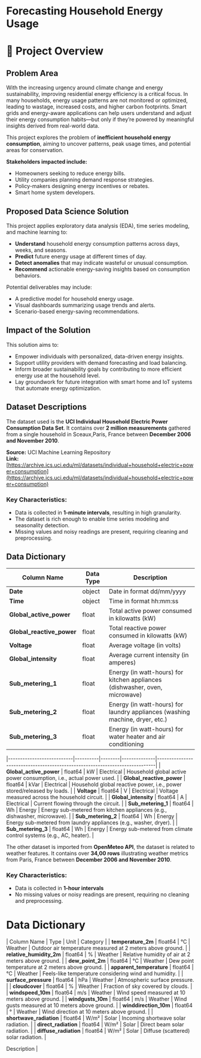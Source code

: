 

# Forecasting Household Energy Usage


# 🧠 Project Overview

## Problem Area

With the increasing urgency around climate change and energy sustainability, improving residential energy efficiency is a critical focus. In many households, energy usage patterns are not monitored or optimized, leading to wastage, increased costs, and higher carbon footprints. Smart grids and energy-aware applications can help users understand and adjust their energy consumption habits—but only if they’re powered by meaningful insights derived from real-world data.

This project explores the problem of **inefficient household energy consumption**, aiming to uncover patterns, peak usage times, and potential areas for conservation.

**Stakeholders impacted include:**
- Homeowners seeking to reduce energy bills.
- Utility companies planning demand response strategies.
- Policy-makers designing energy incentives or rebates.
- Smart home system developers.

## Proposed Data Science Solution

This project applies exploratory data analysis (EDA), time series modeling, and machine learning to:
- **Understand** household energy consumption patterns across days, weeks, and seasons.
- **Predict** future energy usage at different times of day.
- **Detect anomalies** that may indicate wasteful or unusual consumption.
- **Recommend** actionable energy-saving insights based on consumption behaviors.

Potential deliverables may include:
- A predictive model for household energy usage.
- Visual dashboards summarizing usage trends and alerts.
- Scenario-based energy-saving recommendations.

## Impact of the Solution

This solution aims to:
- Empower individuals with personalized, data-driven energy insights.
- Support utility providers with demand forecasting and load balancing.
- Inform broader sustainability goals by contributing to more efficient energy use at the household level.
- Lay groundwork for future integration with smart home and IoT systems that automate energy optimization.

## Dataset Descriptions

The dataset used is the **UCI Individual Household Electric Power Consumption Data Set**. It contains over **2 million measurements** gathered from a single household in Sceaux,Paris, France between **December 2006 and November 2010**.

**Source:** UCI Machine Learning Repository  
**Link:** [https://archive.ics.uci.edu/ml/datasets/individual+household+electric+power+consumption](https://archive.ics.uci.edu/ml/datasets/individual+household+electric+power+consumption)

### Key Characteristics:
- Data is collected in **1-minute intervals**, resulting in high granularity.
- The dataset is rich enough to enable time series modeling and seasonality detection.
- Missing values and noisy readings are present, requiring cleaning and preprocessing.

## Data Dictionary

| Column Name              | Data Type | Description |
|--------------------------|-----------|-------------|
| **Date**                 | object    | Date in format dd/mm/yyyy |
| **Time**                 | object    | Time in format hh:mm:ss |
| **Global_active_power**  | float     | Total active power consumed in kilowatts (kW) |
| **Global_reactive_power**| float     | Total reactive power consumed in kilowatts (kW) |
| **Voltage**              | float     | Average voltage (in volts) |
| **Global_intensity**     | float     | Average current intensity (in amperes) |
| **Sub_metering_1**       | float     | Energy (in watt-hours) for kitchen appliances (dishwasher, oven, microwave) |
| **Sub_metering_2**       | float     | Energy (in watt-hours) for laundry appliances (washing machine, dryer, etc.) |
| **Sub_metering_3**       | float     | Energy (in watt-hours) for water heater and air conditioning |




|---------------------------|----------|--------|--------------|-----------------------------------------------------------------------------|
| **Global_active_power**   | float64  | kW     | Electrical   | Household global active power consumption, i.e., actual power used.         |
| **Global_reactive_power** | float64  | kVar   | Electrical   | Household global reactive power, i.e., power stored/released by loads.      |
| **Voltage**               | float64  | V      | Electrical   | Voltage measured across the household circuit.                               |
| **Global_intensity**      | float64  | A      | Electrical   | Current flowing through the circuit.                                        |
| **Sub_metering_1**        | float64  | Wh     | Energy       | Energy sub-metered from kitchen appliances (e.g., dishwasher, microwave).   |
| **Sub_metering_2**        | float64  | Wh     | Energy       | Energy sub-metered from laundry appliances (e.g., washer, dryer).           |
| **Sub_metering_3**        | float64  | Wh     | Energy       | Energy sub-metered from climate control systems (e.g., AC, heater).         |






The other dataset is imported from **OpenMeteo API**, the dataset is related to weather features. It contains over **34,00 rows** illustrating weather metrics from Paris, France between **December 2006 and November 2010**.

### Key Characteristics:
- Data is collected in **1-hour intervals**
- No missing values or noisy readings are present, requiring no cleaning and preprocessing.

# Data Dictionary

| Column Name            | Type     | Unit   | Category | 
| **temperature_2m**        | float64  | °C     | Weather      | Outdoor air temperature measured at 2 meters above ground.                  |
| **relative_humidity_2m**  | float64  | %      | Weather      | Relative humidity of air at 2 meters above ground.                          |
| **dew_point_2m**          | float64  | °C     | Weather      | Dew point temperature at 2 meters above ground.                             |
| **apparent_temperature**  | float64  | °C     | Weather      | Feels-like temperature considering wind and humidity.                       |
| **surface_pressure**      | float64  | hPa    | Weather      | Atmospheric surface pressure.                                               |
| **cloudcover**            | float64  | %      | Weather      | Fraction of sky covered by clouds.                                          |
| **windspeed_10m**         | float64  | m/s    | Weather      | Wind speed measured at 10 meters above ground.                              |
| **windgusts_10m**         | float64  | m/s    | Weather      | Wind gusts measured at 10 meters above ground.                              |
| **winddirection_10m**     | float64  | °      | Weather      | Wind direction at 10 meters above ground.                                   |
| **shortwave_radiation**   | float64  | W/m²   | Solar        | Incoming shortwave solar radiation.                                         |
| **direct_radiation**      | float64  | W/m²   | Solar        | Direct beam solar radiation.                                                |
| **diffuse_radiation**     | float64  | W/m²   | Solar        | Diffuse (scattered) solar radiation.                                        |



Description                                                                 |
